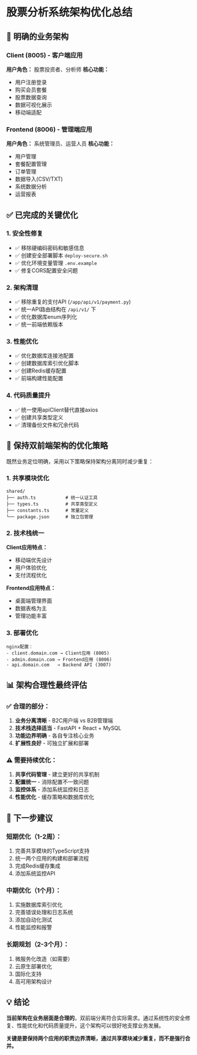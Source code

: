# 股票分析系统架构优化总结

## 🎯 明确的业务架构

### Client (8005) - 客户端应用
**用户角色：** 股票投资者、分析师
**核心功能：**
- 用户注册登录
- 购买会员套餐
- 股票数据查询
- 数据可视化展示
- 移动端适配

### Frontend (8006) - 管理端应用  
**用户角色：** 系统管理员、运营人员
**核心功能：**
- 用户管理
- 套餐配置管理
- 订单管理
- 数据导入(CSV/TXT)
- 系统数据分析
- 运营报表

## ✅ 已完成的关键优化

### 1. 安全性修复
- ✅ 移除硬编码密码和敏感信息
- ✅ 创建安全部署脚本 `deploy-secure.sh`
- ✅ 优化环境变量管理 `.env.example`
- ✅ 修复CORS配置安全问题

### 2. 架构清理
- ✅ 移除重复的支付API (`/app/api/v1/payment.py`)
- ✅ 统一API路由结构在 `/api/v1/` 下
- ✅ 优化数据库enum序列化
- ✅ 统一前端依赖版本

### 3. 性能优化
- ✅ 优化数据库连接池配置
- ✅ 创建数据库索引优化脚本
- ✅ 创建Redis缓存配置
- ✅ 前端构建性能配置

### 4. 代码质量提升
- ✅ 统一使用apiClient替代直接axios
- ✅ 创建共享类型定义
- ✅ 清理备份文件和冗余代码

## 🎨 保持双前端架构的优化策略

既然业务定位明确，采用以下策略保持架构分离同时减少重复：

### 1. 共享模块优化
```
shared/
├── auth.ts           # 统一认证工具
├── types.ts          # 共享类型定义  
├── constants.ts      # 常量定义
└── package.json      # 独立包管理
```

### 2. 技术栈统一
**Client应用特点：**
- 移动端优先设计
- 用户体验优化
- 支付流程优化

**Frontend应用特点：**
- 桌面端管理界面
- 数据表格为主
- 管理功能丰富

### 3. 部署优化
```
nginx配置：
- client.domain.com → Client应用 (8005)
- admin.domain.com → Frontend应用 (8006)
- api.domain.com   → Backend API (3007)
```

## 📊 架构合理性最终评估

### ✅ 合理的部分：
1. **业务分离清晰** - B2C用户端 vs B2B管理端
2. **技术栈选择适当** - FastAPI + React + MySQL
3. **功能边界明确** - 各自专注核心业务
4. **扩展性良好** - 可独立扩展和部署

### ⚠️ 需要持续优化：
1. **共享代码管理** - 建立更好的共享机制
2. **配置统一** - 消除配置不一致问题
3. **监控体系** - 添加系统监控和日志
4. **性能优化** - 缓存策略和数据库优化

## 🚀 下一步建议

### 短期优化（1-2周）：
1. 完善共享模块的TypeScript支持
2. 统一两个应用的构建和部署流程
3. 完成Redis缓存集成
4. 添加系统监控API

### 中期优化（1个月）：
1. 实施数据库索引优化
2. 完善错误处理和日志系统
3. 添加自动化测试
4. 性能监控和报警

### 长期规划（2-3个月）：
1. 微服务化改造（如需要）
2. 云原生部署优化
3. 国际化支持
4. 高可用架构设计

## 💡 结论

**当前架构在业务层面是合理的**，双前端分离符合实际需求。通过系统性的安全修复、性能优化和代码质量提升，这个架构可以很好地支撑业务发展。

**关键是要保持两个应用的职责边界清晰，通过共享模块减少重复，而不是强行合并。**